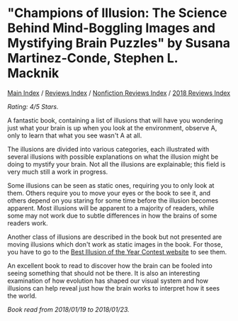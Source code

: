 # "Champions of Illusion: The Science Behind Mind-Boggling Images and Mystifying Brain Puzzles" by Susana Martinez-Conde, Stephen L. Macknik

[Main Index](../../../README.md) / [Reviews Index](../../README.md) / [Nonfiction Reviews Index](../README.md) / [2018 Reviews Index](README.md)

*Rating: 4/5 Stars.*

A fantastic book, containing a list of illusions that will have you wondering just what your brain is up when you look at the environment, observe A, only to learn that what you see wasn't A at all.

The illusions are divided into various categories, each illustrated with several illusions with possible explanations on what the illusion might be doing to mystify your brain. Not all the illusions are explainable; this field is very much still a work in progress.

Some illusions can be seen as static ones, requiring you to only look at them. Others require you to move your eyes or the book to see it, and others depend on you staring for some time before the illusion becomes apparent. Most illusions will be apparent to a majority of readers, while some may not work due to subtle differences in how the brains of some readers work.

Another class of illusions are described in the book but not presented are moving illusions which don't work as static images in the book. For those, you have to go to the [Best Illusion of the Year Contest website](https://illusionoftheyear.com/) to see them.

An excellent book to read to discover how the brain can be fooled into seeing something that should not be there. It is also an interesting examination of how evolution has shaped our visual system and how illusions can help reveal just how the brain works to interpret how it sees the world.

*Book read from 2018/01/19 to 2018/01/23.*
